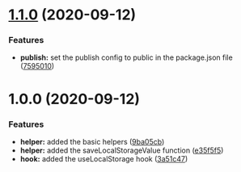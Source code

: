 # [1.1.0](https://github.com/YannickFricke/use-local-storage/compare/v1.0.0...v1.1.0) (2020-09-12)


### Features

* **publish:** set the publish config to public in the package.json file ([7595010](https://github.com/YannickFricke/use-local-storage/commit/7595010be42c3ec6eb8231bbbde51ad0f8841711))

# 1.0.0 (2020-09-12)


### Features

* **helper:** added the basic helpers ([9ba05cb](https://github.com/YannickFricke/use-local-storage/commit/9ba05cb18b5aefa967c2f5565f81eb2b3a284ed5))
* **helper:** added the saveLocalStorageValue function ([e35f5f5](https://github.com/YannickFricke/use-local-storage/commit/e35f5f5ec07e475aa62e99b89e0c42219d1b2651))
* **hook:** added the useLocalStorage hook ([3a51c47](https://github.com/YannickFricke/use-local-storage/commit/3a51c474c4e609832aec86c10696428bf7a5b903))
